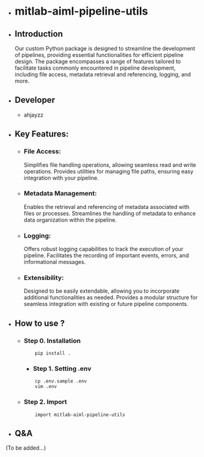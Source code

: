 - # mitlab-aiml-pipeline-utils

- ## Introduction
    Our custom Python package is designed to streamline the development of pipelines, providing essential functionalities for efficient pipeline design. The package encompasses a range of features tailored to facilitate tasks commonly encountered in pipeline development, including file access, metadata retrieval and referencing, logging, and more.

- ## Developer
  - ahjayzz

- ## Key Features:

  - ### File Access:
    Simplifies file handling operations, allowing seamless read and write operations.
    Provides utilities for managing file paths, ensuring easy integration with your pipeline.
    
  - ### Metadata Management:
    Enables the retrieval and referencing of metadata associated with files or processes. 
    Streamlines the handling of metadata to enhance data organization within the pipeline.
    
  - ### Logging:
    Offers robust logging capabilities to track the execution of your pipeline.
    Facilitates the recording of important events, errors, and informational messages.
    
  - ### Extensibility:
    Designed to be easily extendable, allowing you to incorporate additional functionalities as needed.
    Provides a modular structure for seamless integration with existing or future pipeline components.

- ## How to use ?
  - ### Step 0. Installation

    ```bash=
        pip install .
    ```

    - ### Step 1. Setting .env

    ```bash=
        cp .env.sample .env
        vim .env
    ```

  - ### Step 2. Import

    ```python=
        import mitlab-aiml-pipeline-utils
    ```

- ## Q&A
(To be added...)